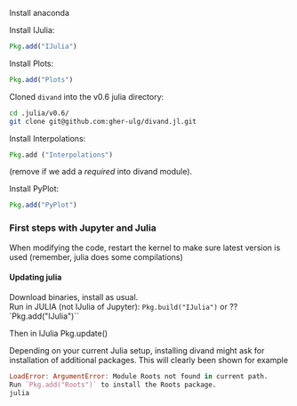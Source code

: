 
Install anaconda    

Install IJulia:
```julia
Pkg.add("IJulia")
```

Install Plots:
```julia
Pkg.add("Plots")
```

Cloned `divand` into the v0.6 julia directory:
```bash
cd .julia/v0.6/
git clone git@github.com:gher-ulg/divand.jl.git
```

Install Interpolations:
```julia
Pkg.add ("Interpolations")
```
(remove if we add a *required* into divand module).

Install PyPlot:
```julia
Pkg.add("PyPlot")
```

### First steps with Jupyter and Julia

When modifying the code, restart the kernel to make sure latest version is
used (remember, julia does some compilations)


#### Updating julia
Download binaries, install as usual.     
Run in JULIA (not IJulia of Jupyter): `Pkg.build("IJulia")` or ??
`Pkg.add("IJulia")``

Then in IJulia Pkg.update()


Depending on your current Julia setup, installing divand might ask for
installation of additional packages. This will clearly been shown
for example
```julia
LoadError: ArgumentError: Module Roots not found in current path.
Run `Pkg.add("Roots")` to install the Roots package.
julia
